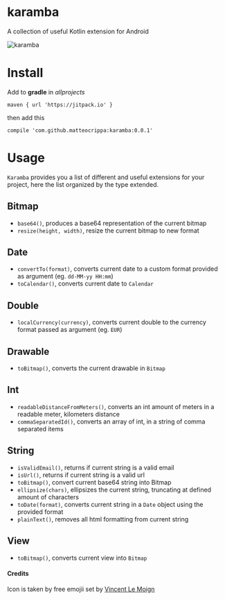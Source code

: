 # karamba
A collection of useful Kotlin extension for Android

![karamba](https://github.com/matteocrippa/karamba/blob/master/.github/karamba.png?raw=true)

# Install

Add to **gradle** in _allprojects_

```
maven { url 'https://jitpack.io' }
```

then add this

```
compile 'com.github.matteocrippa:karamba:0.0.1'
```

# Usage
`Karamba` provides you a list of different and useful extensions for your project, here the list organized by the type extended.


## Bitmap
- `base64()`, produces a base64 representation of the current bitmap 
- `resize(height, width)`, resize the current bitmap to new format


## Date
- `convertTo(format)`, converts current date to a custom format provided as argument (eg. `dd-MM-yy HH:mm`)
- `toCalendar()`, converts current date to `Calendar`

## Double
- `localCurrency(currency)`, converts current double to the currency format passed as argument (eg. `EUR`)

## Drawable
- `toBitmap()`, converts the current drawable in `Bitmap`

## Int
- `readableDistanceFromMeters()`, converts an int amount of meters in a readable meter, kilometers distance
- `commaSeparatedId()`, converts an array of int, in a string of comma separated items

## String
- `isValidEmail()`, returns if current string is a valid email
- `isUrl()`, returns if current string is a valid url
- `toBitmap()`, convert current base64 string into Bitmap
- `ellipsize(chars)`, ellipsizes the current string, truncating at defined amount of characters
- `toDate(format)`, converts current string in a `Date` object using the provided format
- `plainText()`, removes all html formatting from current string

## View
- `toBitmap()`, converts current view into `Bitmap`


#### Credits

Icon is taken by free emojii set by [Vincent Le Moign](https://dribbble.com/webalys)